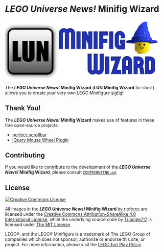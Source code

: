 # _LEGO Universe News!_ Minifig Wizard #

![LUN Minifig Wizard Logo](Logo/LUN-Minifig-Wizard-Small.png)

The **_LEGO Universe News!_ Minifig Wizard** (**LUN Minifig Wizard** for short) allows you to create your very own LEGO Minifigure [sigfig](http://www.brothers-brick.com/lego-glossary/#Sigfig)!

## Thank You! ##

The **_LEGO Universe News!_ Minifig Wizard** makes use of features in these fine open-source projects:

* [perfect-scrollbar](https://github.com/noraesae/perfect-scrollbar#readme)
* [jQuery Mouse Wheel Plugin](https://github.com/brandonaaron/jquery-mousewheel#readme)

## Contributing ##

If you would like to contribute to the development of the **_LEGO Universe News!_ Minifig Wizard**,
please consult [`CONTRIBUTING.md`](Developer/CONTRIBUTING.md).

## License ##

[![Creative Commons License](http://i.creativecommons.org/l/by-sa/4.0/88x31.png)](http://creativecommons.org/licenses/by-sa/4.0)

All images in the **_LEGO Universe News!_ Minifig Wizard** by [rioforce](http://rioforce.WordPress.com) are  licensed under the [Creative Commons Attribution-ShareAlike 4.0 International License](http://creativecommons.org/licenses/by-sa/4.0/),
while the underlying source code by [Triangle717](http://Triangle717.WordPress.com) is licensed under [The MIT License](http://opensource.org/licenses/MIT).

LEGO®, and the LEGO® Minifigure is a trademark of The LEGO Group of companies which does not sponsor, authorize or endorse this site, or project. For more information, please visit the [LEGO Fair Play Policy](http://aboutus.lego.com/en-us/legal-notice/fair-play)
